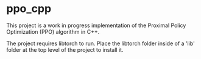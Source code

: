 # ppo_cpp

This project is a work in progress implementation of the Proximal Policy Optimization (PPO) algorithm in C++. 

The project requires libtorch to run. Place the libtorch folder inside of a 'lib' folder at the top level
of the project to install it.